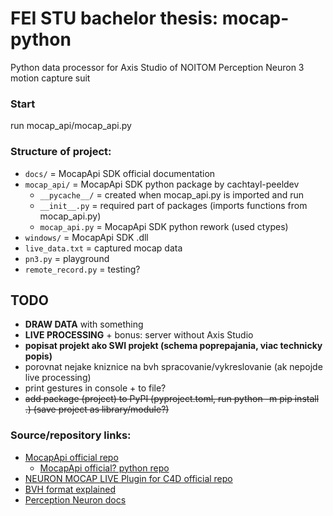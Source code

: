 # FEI STU bachelor thesis: mocap-python
Python data processor for Axis Studio of NOITOM Perception Neuron 3 motion capture suit

### Start
run mocap_api/mocap_api.py

### Structure of project:
- `docs/` = MocapApi SDK official documentation
- `mocap_api/` = MocapApi SDK python package by cachtayl-peeldev
    - `__pycache__/` = created when mocap_api.py is imported and run
    - `__init__.py` = required part of packages (imports functions from mocap_api.py)
    - `mocap_api.py` = MocapApi SDK python rework (used ctypes)
- `windows/` = MocapApi SDK .dll
- `live_data.txt` = captured mocap data
- `pn3.py` = playground
- `remote_record.py` = testing?



## TODO
- **DRAW DATA** with something
- **LIVE PROCESSING** + bonus: server without Axis Studio
- **popisat projekt ako SWI projekt (schema poprepajania, viac technicky popis)**
- porovnat nejake kniznice na bvh spracovanie/vykreslovanie (ak nepojde live processing)
- print gestures in console + to file?
- ~~add package (project) to PyPI (pyproject.toml, run python -m pip install .) (save project as library/module?)~~

### Source/repository links:
- [MocapApi official repo](https://github.com/pnmocap/MocapApi)
  - [MocapApi official? python repo](https://github.com/cachtayl-peeldev/MocapApi)
- [NEURON MOCAP LIVE Plugin for C4D official repo](https://github.com/pnmocap/neuron_mocap_live-c4d)
- [BVH format explained](https://www.cs.cityu.edu.hk/~howard/Teaching/CS4185-5185-2007-SemA/Group12/BVH.html)
- [Perception Neuron docs](https://support.neuronmocap.com/hc/en-us)

<!-- black - autoformatting code -->
<!-- pylint - linter -->
<!-- invoke -> @task clean -> invoke clean (kind of maven/gradle) -->